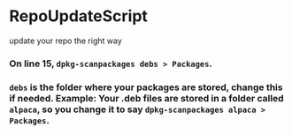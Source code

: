# RepoUpdateScript
update your repo the right way


### On line 15, `dpkg-scanpackages debs > Packages`.

### `debs` is the folder where your packages are stored, change this if needed. Example: Your .deb files are stored in a folder called `alpaca`, so you change it to say ```dpkg-scanpackages alpaca > Packages```.
